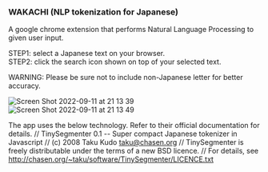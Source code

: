 ### WAKACHI (NLP tokenization for Japanese)
A google chrome extension that performs Natural Language Processing to given user input.

STEP1: select a Japanese text on your browser.<br/>
STEP2: click the search icon shown on top of your selected text.<br/>

WARNING: Please be sure not to include non-Japanese letter for better accuracy.<br/>

![Screen Shot 2022-09-11 at 21 13 39](https://user-images.githubusercontent.com/64245507/189753724-4c5c3f6d-57ea-48ff-89e3-f951d6ab28de.png)
![Screen Shot 2022-09-11 at 21 13 49](https://user-images.githubusercontent.com/64245507/189753734-9dcd2f6d-9336-4431-8316-4ba1cee986a5.png)

The app uses the below technology. Refer to their official documentation for details.
// TinySegmenter 0.1 -- Super compact Japanese tokenizer in Javascript
// (c) 2008 Taku Kudo <taku@chasen.org>
// TinySegmenter is freely distributable under the terms of a new BSD licence.
// For details, see http://chasen.org/~taku/software/TinySegmenter/LICENCE.txt

